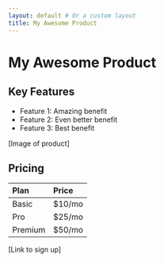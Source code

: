 ```yaml
---
layout: default # Or a custom layout
title: My Awesome Product
---
```


# My Awesome Product

## Key Features

- Feature 1: Amazing benefit
- Feature 2: Even better benefit
- Feature 3: Best benefit

[Image of product]

## Pricing

| Plan    | Price  |
| :------ | :----- |
| Basic   | $10/mo |
| Pro     | $25/mo |
| Premium | $50/mo |

[Link to sign up]
